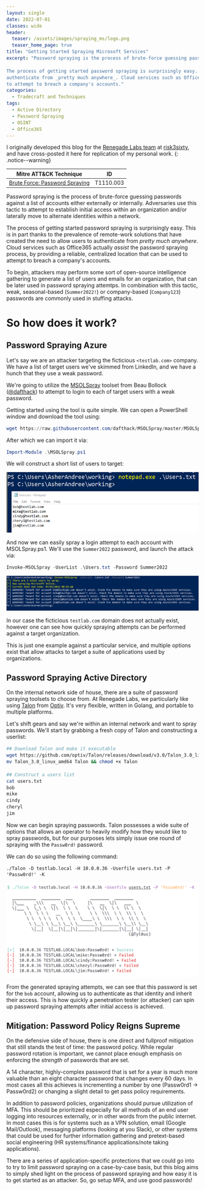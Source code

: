 ```yaml
---
layout: single
date: 2022-07-01
classes: wide
header:
  teaser: /assets/images/spraying_ms/logo.png
  teaser_home_page: true
title: "Getting Started Spraying Microsoft Services"
excerpt: "Password spraying is the process of brute-force guessing passwords against a list of accounts either externally or internally. Adversaries use this tactic to attempt to establish initial access within an organization and/or laterally move to alternate identities within a network.

The process of getting started password spraying is surprisingly easy. This is in part thanks to the prevalence of remote-work solutions that have created the need to allow users to
authenticate from _pretty much anywhere_. Cloud services such as Office365 actually _assist_ the password spraying process, by providing a reliable, centralized location that can be used
to attempt to breach a company's accounts." 
categories:
  - Tradecraft and Techniques
tags:
  - Active Directory
  - Password Spraying
  - OSINT
  - Office365
---
```


I originally developed this blog for the [Renegade Labs team](https://risk3sixty.com/penetration-testing/) at [risk3sixty](https://risk3sixty.com/), and have cross-posted it here for replication of my personal work.
{: .notice--warning}

| Mitre ATT&CK Technique | ID |
| --- | --- |
[Brute Force: Password Spraying](https://attack.mitre.org/techniques/T1110/003/) | T1110.003 |

Password spraying is the process of brute-force guessing passwords against a list of accounts either externally or internally. Adversaries use this tactic to attempt to establish initial access within an organization and/or laterally move to alternate identities within a network.

The process of getting started password spraying is surprisingly easy. This is in part thanks to the prevalence of remote-work solutions that have created the need to allow users to authenticate from _pretty much anywhere_. Cloud services such as Office365 actually _assist_ the password spraying process, by providing a reliable, centralized location that can be used to attempt to breach a company's accounts.

To begin, attackers may perform some sort of open-source intelligence gathering to generate a list of users and emails for an organization, that can be later used in password spraying attemtps. In combination with this tactic, weak, seasonal-based (`Summer2022!`) or company-based (`Company123`) passwords are commonly used in stuffing attacks.

# So how does it work?
## Password Spraying Azure
Let's say we are an attacker targeting the ficticious `<testlab.com>` company. We have a list of target users we've skimmed from LinkedIn, and we have a hunch that they use a weak password.

We're going to utilize the [MSOLSpray](https://github.com/dafthack/MSOLSpray) toolset from Beau Bollock ([@dafthack](https://twitter.com/dafthack)) to attempt to login to each of target users with a weak password.

Getting started using the tool is quite simple. We can open a PowerShell window and download the tool using:
```powershell
wget https://raw.githubusercontent.com/dafthack/MSOLSpray/master/MSOLSpray.ps1 -OutFile MSOLSpray.ps1
```

After which we can import it via:
```powershell
Import-Module .\MSOLSpray.ps1
```

We will construct a short list of users to target:
<p align="center">
        <img src="/assets/images/spraying_ms/userlist.png" />
</p>

And now we can easily spray a login attempt to each account with MSOLSpray.ps1. We'll use the `Summer2022` password, and launch the attack via: 
```powershell
Invoke-MSOLSpray -UserList .\Users.txt -Password Summer2022
```

<p align="center">
        <img src="/assets/images/spraying_ms/msolspray.png" />
</p>

In our case the ficticious `testlab.com` domain does not actually exist, however one can see how quickly spraying attempts can be performed against a target organization.

This is just one example against a particular service, and multiple options exist that allow attacks to target a suite of applications used by organizations.

## Password Spraying Active Directory
On the internal network side of house, there are a suite of password spraying toolsets to choose from. At Renegade Labs, we particularly like using [Talon](https://github.com/optiv/Talon) from [Optiv](https://www.optiv.com/). It's very flexible, written in Golang, and portable to multiple platforms.

Let's shift gears and say we're within an internal network and want to spray passwords. We'll start by grabbing a fresh copy of Talon and constructing a userlist:
```bash
## Download Talon and make it executable
wget https://github.com/optiv/Talon/releases/download/v3.0/Talon_3.0_linux_amd64
mv Talon_3.0_linux_amd64 Talon && chmod +x Talon

## Construct a users list
cat users.txt
bob
mike
cindy
cheryl
jim
```

Now we can begin spraying passwords. Talon possesses a wide suite of options that allows an operator to heavily modify how they would like to spray passwords, but for our purposes lets simply issue one round of spraying with the `Passw0rd!` password.

We can do so using the following command:
```
./Talon -D testlab.local -H 10.0.0.36 -Userfile users.txt -P 'Passw0rd!' -K
```

<p align="center">
        <img src="/assets/images/spraying_ms/talon.png" />
</p>

From the generated spraying attempts, we can see that this password is set for the `bob` account, allowing us to authenticate as that identity and inherit their access. This is how quickly a penetration tester (or attacker) can spin up password spraying attempts after initial access is achieved.

## Mitigation: Password Policy Reigns Supreme
On the defensive side of house, there is one direct and fullproof mitigation that still stands the test of time: the password policy. While regular password rotation is important, we cannot place enough emphasis on enforcing the _strength_ of passwords that are set.

A 14 character, highly-complex password that is set for a year is much more valuable than an eight character password that changes every 60 days. In most cases all this achieves is incrementing a number by one (Passw0rd1 -> Passw0rd2) or changing a slight detail to get pass policy requirements.

In addition to password policies, organizations should pursue utilization of MFA. This should be prioritized especially for all methods of an end user logging into resources externally, or in other words from the public internet. In most cases this is for systems such as a VPN solution, email (Google Mail/Outlook), messaging platforms (looking at you Slack), or other systems that could be used for further information gathering and pretext-based social engineering (HR systems/finance applications/note taking applications).

There are a series of application-specific protections that we could go into to try to limit password spraying on a case-by-case basis, but this blog aims to simply shed light on the process of password spraying and how easy it is to get started as an attacker. So, go setup MFA, and use good passwords!
